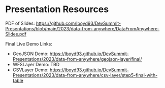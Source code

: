 # Presentation Resources

PDF of Slides: https://github.com/lboyd93/DevSummit-Presentations/blob/main/2023/data-from-anywhere/DataFromAnywhere-Slides.pdf

Final Live Demo Links:
- GeoJSON Demo: https://lboyd93.github.io/DevSummit-Presentations/2023/data-from-anywhere/geojson-layer/final/
- WFSLayer Demo: TBD
- CSVLayer Demo: https://lboyd93.github.io/DevSummit-Presentations/2023/data-from-anywhere/csv-layer/step5-final-with-table

